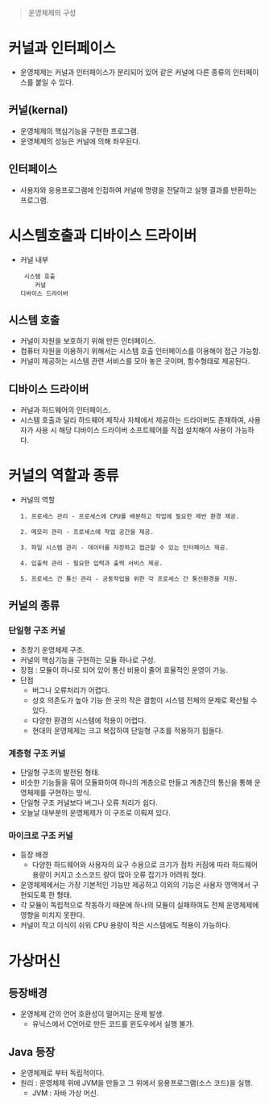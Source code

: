 > 운영체제의 구성

# 커널과 인터페이스
- 운영체제는 커널과 인터페이스가 분리되어 있어 같은 커널에 다른 종류의 인터페이스를 붙일 수 있다.
## 커널(kernal)
- 운영체제의 핵심기능을 구현한 프로그램.
- 운영체제의 성능은 커널에 의해 좌우된다.
## 인터페이스
- 사용자와 응용프로그램에 인접하여 커널에 명령을 전달하고 실행 결과를 반환하는 프로그램.

# 시스템호출과 디바이스 드라이버
- 커널 내부
    ```
     시스템 호출
        커널
    디바이스 드라이버
    ```
## 시스템 호출
- 커널이 자원을 보호하기 위해 만든 인터페이스.
- 컴퓨터 자원을 이용하기 위해서는 시스템 호출 인터페이스를 이용해야 접근 가능함.
- 커널이 제공하는 시스템 관련 서비스를 모아 놓은 곳이며, 함수형태로 제공된다.

## 디바이스 드라이버
- 커널과 하드웨어의 인터페이스.
- 시스템 호출과 달리 하드웨어 제작사 자체에서 제공하는 드라이버도 존재하여, 사용자가 사용 시 해당 디바이스 드라이버 소프트웨어를 직접 설치해야 사용이 가능하다.

# 커널의 역할과 종류
- 커널의 역할
    ```
    1. 프로세스 관리 - 프로세스에 CPU를 배분하고 작업에 필요한 제반 환경 제공.

    2. 메모리 관리 - 프로세스에 작업 공간을 제공.

    3. 파일 시스템 관리 - 데이터를 저장하고 접근할 수 있는 인터페이스 제공.

    4. 입출력 관리 - 필요한 입력과 출력 서비스 제공.

    5. 프로세스 간 통신 관리 - 공동작업을 위한 각 프로세스 간 통신환경을 지원.
    ```
## 커널의 종류
### 단일형 구조 커널
- 초창기 운영체제 구조.
- 커널의 핵심기능을 구현하는 모듈 하나로 구성.
- 장점 : 모듈이 하나로 되어 있어 통신 비용이 줄어 효율적인 운영이 가능.
- 단점
    - 버그나 오류처리가 어렵다.
    - 상호 의존도가 높아 기능 한 곳의 작은 결함이 시스템 전체의 문제로 확산될 수 있다.
    - 다양한 환경의 시스템에 적용이 어렵다.
    - 현대의 운영체제는 크고 복잡하여 단일형 구조를 적용하기 힘들다.

### 계층형 구조 커널
- 단일형 구조의 발전된 형태.
- 비슷한 기능들을 묶어 모듈화하여 하나의 계층으로 만들고 계층간의 통신을 통해 운영체제를 구현하는 방식.
- 단일형 구조 커널보다 버그나 오류 처리가 쉽다.
- 오늘날 대부분의 운영체제가 이 구조로 이뤄져 있다.

### 마이크로 구조 커널
- 등장 배경
    - 다양한 하드웨어와 사용자의 요구 수용으로 크기가 점차 커짐에 따라 하드웨어 용량이 커지고 소스코드 량이 많아 오류 잡기가 어려워 졌다.
- 운영체제에서는 가장 기본적인 기능만 제공하고 이외의 기능은 사용자 영역에서 구현되도록 한 형태.
- 각 모듈이 독립적으로 작동하기 때문에 하나의 모듈이 실패하여도 전체 운영체제에 영향을 미치지 못한다.
- 커널이 작고 이식이 쉬워 CPU 용량이 작은 시스템에도 적용이 가능하다.


# 가상머신
## 등장배경
- 운영체제 간의 언어 호환성이 떨어지는 문제 발생.
    - 유닉스에서 C언어로 만든 코드를 윈도우에서 실행 불가.
## Java 등장
- 운영체제로 부터 독립적이다.
- 원리 : 운영체제 위에 JVM을 만들고 그 위에서 응용프로그램(소스 코드)을 실행.
    - JVM : 자바 가상 머신.